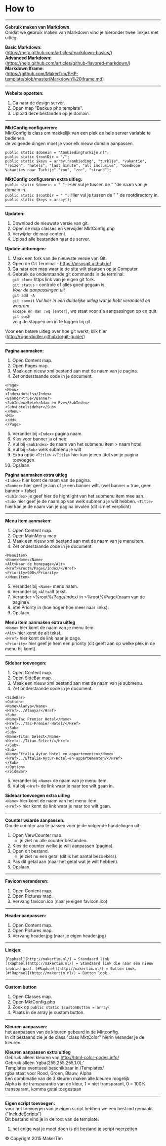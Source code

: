 # How to
---
**Gebruik maken van Markdown.**  
Omdat we gebruik maken van Markdown vind je hieronder twee linkjes met uitleg.
  
**Basic Markdown:**   
(https://help.github.com/articles/markdown-basics/)  
**Advanced Markdown:**   
(https://help.github.com/articles/github-flavored-markdown/)  
**Markdown Iframe:**   
(https://github.com/MakerTim/PHP-template/blob/master/Markdown%20iframe.md)  

---
**Website opzetten:**  
1. Ga naar de design server.  
2. Open map "Backup php template".  
3. Upload deze bestanden op je domain.  

---
**MktConfig configureren:**  
MktConfig is class om makkelijk van een plek de hele server variable te bedienen.  
de volgende dingen moet je voor elk nieuw domain aanpassen.

>
`public static $domein = "AanbiedingTurkije.nl"; `   
`public static $rootDir = "/";`    
`public static $keys = array("aanbieding", "turkije", "vakantie", "reizen", "hotels", "last minute", "all inclusive", "Goedkope Vakanties naar Turkije","zon", "zee", "strand");`  

**MktConfig configureren extra uitleg:**   
`public static $domein = " ";`  Hier vul je tussen de " "de naam van je domain in.  
`public static $rootDir = " ";` Hier vul je tussen de " " de rootdirectory in.  
`public static $keys = array();`  

---
**Updaten:**  
1. Download de nieuwste versie van git.    
2. Open de map classes en verwijder MktConfig.php  
3. Verwijder de map content.  
4. Upload alle bestanden naar de server.

**Update uitbrengen:**  
1. Maak een fork van de nieuwste versie van Git. 
2. Open de Git Terminal - https://msysgit.github.io/  
3. Ga naar een map waar je de site wilt plaatsen op je Computer.  
4. Gebruik de onderstaande git commands in de terminal:   
`git clone` https link van je eigen git fork.  
`git status`  - controle of alles goed gegaan is.  
*Voer de aanpassingen uit*  
`git add -A`  
`git commit` *Vul hier in een duidelijke uitleg wat je hebt veranderd en waarom*.  
`escape en dan :wq [enter]`, wq staat voor sla aanpassingen op en quit.   
`git push`  
volg de stappen om in te loggen bij git. 

Voor een betere uitleg over hoe git werkt, klik hier (http://rogerdudler.github.io/git-guide/)

---
**Pagina aanmaken:**  
1. Open Content map.  
2. Open Pages map.  
3. Maak een nieuw xml bestand aan met de naam van je pagina.  
4. Zet onderstaande code in je document.
>
`<Page>`  
`<Menu>`  
`<Index>Hotels</Index>`  
`<Banner>true</Banner>`  
`<SubIndex>Belek>Adam en Eve</SubIndex>`  
`<Sub>Hotelsidebar</Sub>`  
`</Menu>`  
`<Md>`  
`</Md>`  
`</Page>`
> 
 
5. Verander bij `<Index>` pagina naam.   
6. Kies voor banner ja of nee.   
7. Vul bij `<SubIndex>` de naam van het submenu item > naam hotel.
8. Vul bij `<Sub>` welk submenu je wilt  
9. Extra optie `<Title>` `</Title>` hier kan je een titel van je pagina toevoegen.  
10. Opslaan.  

**Pagina aanmaken extra uitleg**   
`<Index>` hier komt de naam van de pagina.  
`<Banner>` hier geef je aan of je een banner wilt. (wel banner = true, geen banner = false)  
`<SubIndex>` je geef hier de hightlight van het submenu item mee aan.  
`<Sub>`   hier geef je de naam op van welk submenu je wilt hebben.
`<Title>` hier kan je de naam van je pagina invulen (dit is niet verplicht)

---
**Menu item aanmaken:**  
1. Open Content map.  
2. Open MainMenu map.  
3. Maak een nieuw xml bestand aan met de naam van je menuitem.  
4. Zet onderstaande code in je document.
>
`<MenuItem>`  
`<Name>Home</Name>`  
`<Alt>Naar de homepage</Alt>`  
`<Href>%root%/Pages/Index/</Href>`  
`<Priority>900</Priority>`  
`</MenuItem>`
> 

5. Verander bij `<Name>` menu naam.  
6. Verander bij `<Alt>`alt tekst.   
7. Verander <%root%/Page/Index/ in <%root%/Page/(naam van de pagina)/.  
8. Stel Priority in (hoe hoger hoe meer naar links).  
9. Opslaan.

**Menu item aanmaken extra uitleg**   
`<Name>`  hier komt de naam van je menu item.  
`<Alt>`  hier komt de alt tekst.  
`<Href>`  hier komt de link naar je page.  
`<Priority>` hier geef je hem een priority (dit geeft aan op welke plek in de menu hij komt).

---
**Sidebar toevoegen:**    
1. Open Content map.  
2. Open SideBar map.  
3. Maak een nieuw xml bestand aan met de naam van je submenu.  
4. Zet onderstaande code in je document.  
>
`<SideBar>`  
`<Option>`  
`<Name>Alanya</Name>`  
`<Href>../Alanya/</Href>`  
`<Sub>`  
`<Name>Tac Premier Hotel</Name>`  
`<Href>../Tac-Premier-Hotel/</Href>`  
`</Sub>`  
`<Sub>`  
`<Name>Titan Select</Name>`  
`<Href>../Titan-Select/</Href>`  
`</Sub>`  
`<Sub>`  
`<Name>Eftalia Aytur Hotel en appartementen</Name>`  
`<Href>../Eftalia-Aytur-Hotel-en-appartementen/</Href>`  
`</Sub>`  
`</Option>`  
`</SideBar>`
> 
 
5. Verander bij `<Name>` de naam van je menu item.  
6. Vul bij `<Href>` de link waar je naar toe wilt gaan in.  

**Sidebar toevoegen extra uitleg**  
`<Name>` hier komt de naam van het menu item.  
`<Href>`> hier komt de link waar je naar toe wilt gaan.  

---
**Counter waarde aanpassen:**  
Om de counter aan te passen voer je de volgende handelingen uit:  
1. Open ViewCounter map.  
	* je ziet nu alle counter bestanden.  
2. Kies de counter welke je wilt aanpassen (pagina).  
3. Open dit bestand.  
	* je ziet nu een getal (dit is het aantal bezoekers).   
4. Pas dit getal aan (naar het getal wat je wilt hebben).  
5. Opslaan.

---
**Favicon veranderen:**    
1. Open Content map.  
2. Open Pictures map.  
3. Vervang favicon.ico (naar je eigen favicon.ico)

---
**Header aanpassen:**    
1. Open Content map.  
2. Open Pictures map.  
3. Vervang header.jpg (naar je eigen header.jpg)

---
**Linkjes:**    
>
`[Raphael](http://makertim.nl/) = Standaard link`  
`[!Raphael](http://makertim.nl/) = Standaard link die naar een nieuw tabblad gaat.`
`[#Raphael](http://makertim.nl/) = Button Look.`  
`[#!Raphael](http://makertim.nl/) = Button look.`

---
**Custom button**  
1. Open Classes map.  
2. Open MktConfig.php  
3. Zoek op `public static $customButton = array(`  
4. Plaats in de array je custom button. 

---
**Kleuren aanpassen:**  
het aanpassen van de kleuren gebeurd in de Mktconfig.  
In dit bestaand zie je de class "class MktColor" hierin verander je de kleuren.

**Kleuren aanpassen extra uitleg**  
Gebruik alleen kleuren van http://html-color-codes.info/  
Gebruik alleen 'rgba(255,255,255,1.0);'  
Templates eventueel beschikbaar in /Templates/  
rgba staat voor Rood, Groen, Blauw, Alpha  
Een combinatie van de 3 kleuren maken alle kleuren mogelijk  
Alpha is de transparantie van de kleur, 1 = niet transparant, 0 = 100% transparant, komma getal toegestaan

---
**Eigen script toevoegen:**  
voor het toevoegen van je eigen script hebben we een bestand gemaakt ("IncludeScripts")  
Dit bestand vind je in de root van de template.  
1. het enige wat je moet doen is dit bestand je script neerzetten

© Copyright 2015 MakerTim